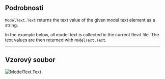 ## Podrobnosti
`ModelText.Text` returns the text value of the given model text element as a string.

In the example below, all model text is collected in the current Revit file. The text values are then returned with `ModelText.Text`.
___
## Vzorový soubor

![ModelText.Text](./Revit.Elements.ModelText.Text_img.jpg)
